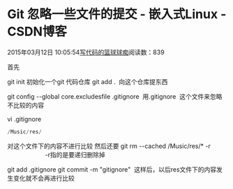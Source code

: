 
# Git 忽略一些文件的提交 - 嵌入式Linux - CSDN博客

2015年03月12日 10:05:54[写代码的篮球球痴](https://me.csdn.net/weiqifa0)阅读数：839


首先

git init 初始化一个git 代码仓库
git add .  向这个仓库提东西

git config --global core.excludesfile .gitignore  用.gitignore  这个文件来忽略不比较的内容

vi .gitignore

```python
/Music/res/
```
对这个文件下的内容不进行比较
然后还要 git rm --cached /Music/res/* -r                               -r指的是要递归删除掉

git add .gitignore
git commit -m "gitignore"  这样后，以后res文件下的内容发生变化就不会再进行比较



